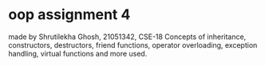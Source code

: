 # oop assignment 4
made by Shrutilekha Ghosh, 21051342, CSE-18
Concepts of inheritance, constructors, destructors, friend functions, operator overloading, exception handling, virtual functions and more used. 
